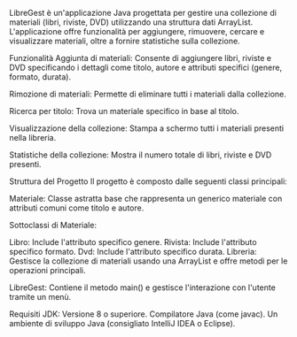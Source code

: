 LibreGest è un'applicazione Java progettata per gestire una collezione di materiali (libri, riviste, DVD) utilizzando una struttura dati ArrayList. L'applicazione offre funzionalità per aggiungere, rimuovere, cercare e visualizzare materiali, oltre a fornire statistiche sulla collezione.

Funzionalità
Aggiunta di materiali: Consente di aggiungere libri, riviste e DVD specificando i dettagli come titolo, autore e attributi specifici (genere, formato, durata).

Rimozione di materiali: Permette di eliminare tutti i materiali dalla collezione.

Ricerca per titolo: Trova un materiale specifico in base al titolo.

Visualizzazione della collezione: Stampa a schermo tutti i materiali presenti nella libreria.

Statistiche della collezione: Mostra il numero totale di libri, riviste e DVD presenti.

Struttura del Progetto
Il progetto è composto dalle seguenti classi principali:

Materiale: Classe astratta base che rappresenta un generico materiale con attributi comuni come titolo e autore.

Sottoclassi di Materiale:

Libro: Include l'attributo specifico genere.
Rivista: Include l'attributo specifico formato.
Dvd: Include l'attributo specifico durata.
Libreria: Gestisce la collezione di materiali usando una ArrayList<Materiale> e offre metodi per le operazioni principali.

LibreGest: Contiene il metodo main() e gestisce l'interazione con l'utente tramite un menù.

Requisiti
JDK: Versione 8 o superiore.
Compilatore Java (come javac).
Un ambiente di sviluppo Java (consigliato IntelliJ IDEA o Eclipse).
